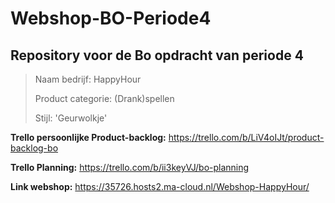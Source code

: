 # Webshop-BO-Periode4
## Repository voor de Bo opdracht van periode 4

> Naam bedrijf: HappyHour
> 
> Product categorie: (Drank)spellen
> 
> Stijl: 'Geurwolkje'


**Trello persoonlijke Product-backlog:**
https://trello.com/b/LiV4oIJt/product-backlog-bo


**Trello Planning:**
https://trello.com/b/ii3keyVJ/bo-planning


**Link webshop:**
https://35726.hosts2.ma-cloud.nl/Webshop-HappyHour/
